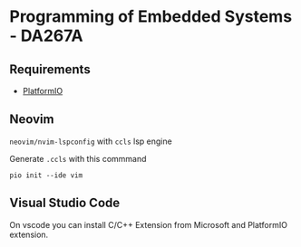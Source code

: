 # Programming of Embedded Systems - DA267A

## Requirements

  - [PlatformIO](https://platformio.org)

## Neovim

`neovim/nvim-lspconfig` with `ccls` lsp engine

Generate `.ccls` with this commmand

```
pio init --ide vim
```

## Visual Studio Code

On vscode you can install C/C++ Extension from Microsoft and PlatformIO extension.

